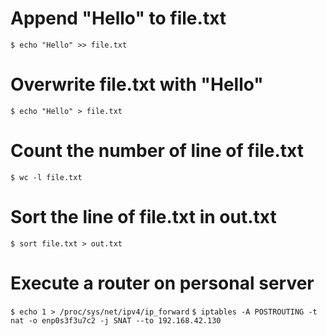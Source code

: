 Append "Hello" to file.txt
============================
 `$ echo "Hello" >> file.txt` 

Overwrite file.txt with "Hello"
=================================
 `$ echo "Hello" > file.txt`

Count the number of line of file.txt 
======================================
 `$ wc -l file.txt`

Sort the line of file.txt in out.txt  
======================================
 `$ sort file.txt > out.txt`

Execute a router on personal server 
=====================================
 `$ echo 1 > /proc/sys/net/ipv4/ip_forward`
 `$ iptables -A POSTROUTING -t nat -o enp0s3f3u7c2 -j SNAT --to 192.168.42.130`

